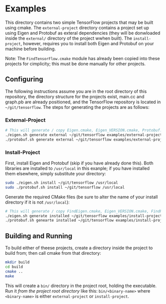 # Examples

This directory contains two simple TensorFlow projects that may be built using cmake. The `external-project`
directory contains a project set up using Eigen and Protobuf as exteral dependencies (they will be donwloaded
inside the `external/` directory of the project wwhen built).  The `install-project`, however, requires you to
install both Eigen and Protobuf on your machine before building.

Note: The `FindTensorFlow.cmake` module has already been copied into these projects for cimplicity; this must be
done manually for other projects.

## Configuring
The following instructions assume you are in the root directory of this repository, the directory
structure for the projects exist, main.cc and graph.pb are already positioned, and the TensorFlow repository is located
in `~/git/tensorflow`.  The steps for generating the projects are as follows:

### External-Project
```bash
# This will generate / copy Eigen.cmake, Eigen_VERSION.cmake, Protobuf.cmake, and Protobuf_VERSION.cmake
./eigen.sh generate external ~/git/tensorflow examples/external-project/cmake/Modules examples/external-project/cmake/Modules
./protobuf.sh generate external ~/git/tensorflow examples/external-project/cmake/Modules examples/external-project/cmake/Modules
```

### Install-Project
First, install Eigen and Protobuf (skip if you have already done this).  Both libraries are installed to `/usr/local` in this
exanple; if you have installed them elsewhere, simply substitute your directory:
```bash
sudo ./eigen.sh install ~/git/tensorflow /usr/local
sudo ./protobuf.sh install ~/git/tensorflow /usr/local
```

Generate the required CMake files (be sure to alter the name of your install directory if it is not `/usr/local`):
```bash
# This will generate / copy FindEigen.cmake, Eigen_VERSION.cmake, FindProtobuf.cmake, and Protobuf_VERSION.cmake
./eigen.sh generate installed ~/git/tensorflow examples/install-project/cmake/Modules /usr/local
./protobuf.sh genearte installed ~/git/tensorflow examples/install-project/cmake/Modules /usr/local
```

## Building and Running
To build either of theese projects, create a directory inside the project to build from; then call cmake
from that directory:

```bash
mkdir build
cd build
cmake ..
make
```

This will create a `bin/` directory in the project root, holding the executable. Run it *from the project root
directory* like this: `bin/<binary-name>` where `<binary-name>` is either `external-project` or `install-project`.
